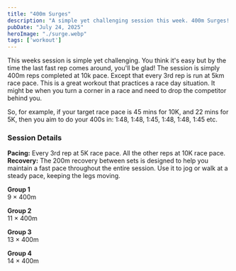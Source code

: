```yaml
---
title: "400m Surges"
description: "A simple yet challenging session this week. 400m Surges! Where every 3rd rep is done at a much faster pace."
pubDate: "July 24, 2025"
heroImage: "./surge.webp"
tags: ['workout']
---
```


This weeks session is simple yet challenging. You think it's easy but by the time the last fast rep comes around, you'll be glad! The session is simply 400m reps completed at 10k pace. Except that every 3rd rep is run at 5km race pace. This is a great workout that practices a race day situation. It might be when you turn a corner in a race and need to drop the competitor behind you.

So, for example, if your target race pace is 45 mins for 10K, and 22 mins for 5K, then you aim to do your 400s in:
1:48, 1:48, 1:45, 1:48, 1:48, 1:45 etc.

### Session Details

**Pacing:** Every 3rd rep at 5K race pace. All the other reps at 10K race pace.
**Recovery:** The 200m recovery between sets is designed to help you maintain a fast pace throughout the entire session. Use it to jog or walk at a steady pace, keeping the legs moving.

**Group 1**  
9 × 400m  

**Group 2**  
11 × 400m  

**Group 3**  
13 × 400m  

**Group 4**  
14 × 400m  
